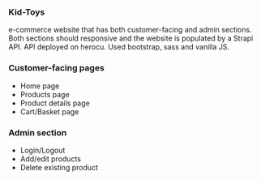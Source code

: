 ### Kid-Toys
e-commerce website that has both customer-facing and admin sections.
Both sections should responsive and the website is populated by a Strapi API.
API deployed on herocu.
Used bootstrap, sass and vanilla JS.

### Customer-facing pages
* Home page
* Products page
* Product details page
* Cart/Basket page

### Admin section
* Login/Logout
* Add/edit products
* Delete existing product
